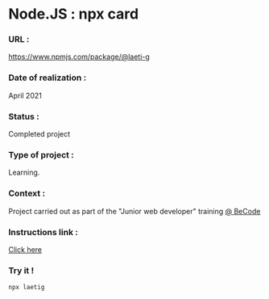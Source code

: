 # Node.JS : npx card

### URL :
https://www.npmjs.com/package/@laeti-g

### Date of realization :
April 2021

### Status :
Completed project

### Type of project :
Learning.   

### Context :
Project carried out as part of the "Junior web developer" training [@ BeCode](https://becode.org/)

### Instructions link :
[Click here](https://github.com/becodeorg/LIE-Jepsen-4.27/tree/master/03-the-mountain/01-nodejs-drill/02-npxcard)

### Try it !
```npx laetig```

